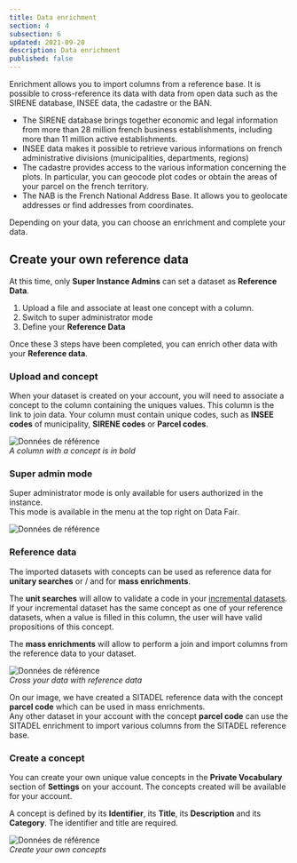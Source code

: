 ```yaml
---
title: Data enrichment
section: 4
subsection: 6
updated: 2021-09-20
description: Data enrichment
published: false
---
```



Enrichment allows you to import columns from a reference base. It is possible to cross-reference its data with data from open data such as the SIRENE database, INSEE data, the cadastre or the BAN.


* The SIRENE database brings together economic and legal information from more than 28 million french business establishments, including more than 11 million active establishments.
* INSEE data makes it possible to retrieve various informations on french administrative divisions (municipalities, departments, regions)
* The cadastre provides access to the various information concerning the plots. In particular, you can geocode plot codes or obtain the areas of your parcel on the french territory.
* The NAB is the French National Address Base. It allows you to geolocate addresses or find addresses from coordinates.


Depending on your data, you can choose an enrichment and complete your data.

## Create your own reference data

At this time, only **Super Instance Admins** can set a dataset as **Reference Data**.

1. Upload a file and associate at least one concept with a column.
2. Switch to super administrator mode
3. Define your **Reference Data**

Once these 3 steps have been completed, you can enrich other data with your **Reference data**.

### Upload and concept

When your dataset is created on your account, you will need to associate a concept to the column containing the uniques values. This column is the link to join data. Your column must contain unique codes, such as **INSEE codes** of municipality, **SIRENE codes** or **Parcel codes**.  

![Données de référence](./images/user-guide/enrichment-concept.jpg)  
*A column with a concept is in bold*

### Super admin mode

Super administrator mode is only available for users authorized in the instance.  
This mode is available in the menu at the top right on Data Fair.

![Données de référence](./images/user-guide/enrichment-superadmin.jpg)


### Reference data

The imported datasets with concepts can be used as reference data for **unitary searches** or / and for **mass enrichments**.  

The **unit searches** will allow to validate a code in your [incremental datasets](./user-guide/import-dataset).  
If your incremental dataset has the same concept as one of your reference datasets, when a value is filled in this column, the user will have valid propositions of this concept.


The **mass enrichments** will allow to perform a join and import columns from the reference data to your dataset.

![Données de référence](./images/user-guide/enrichment-master-data.jpg)  
*Cross your data with reference data*

On our image, we have created a SITADEL reference data with the concept **parcel code** which can be used in mass enrichments.  
Any other dataset in your account with the concept **parcel code** can use the SITADEL enrichment to import various columns from the SITADEL reference base.


### Create a concept


You can create your own unique value concepts in the **Private Vocabulary** section of **Settings** on your account. The concepts created will be available for your account.

A concept is defined by its **Identifier**, its **Title**, its **Description** and its **Category**. The identifier and title are required.

![Données de référence](./images/user-guide/enrichment-vocabulaire.jpg)  
*Create your own concepts*
